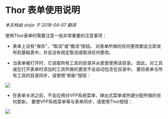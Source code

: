 Thor 表单使用说明
===
_本文档由 xinjie 于 2018-04-07 翻译_

使用Thor表单时需要注意一些非常重要的注意事项：

* 表单上没有“保存”，“取消”或“撤消”按钮。 对表单所做的任何更改都会立即发布到基础表中，并且没有规定取消或取消任何更改。

* 当表单被打开时，它读取所有工具的目录并从那里使用该目录。 因此，对工具或在打开表单时添加的工具所做的更改不会自动包含在目录中。 要将表单与所有工具的目录同步，请使用“刷新”按钮：

![](Images/Thor_Form_Usage_Notes_RefreshButton.png)

* 在表单关闭之前，不会应用对VFP系统菜单，弹出式菜单或热键分配所做的任何更新。 要使VFP系统菜单等与表单同步，请使用Thor按钮：

![](Images/Thor_Form_Usage_Notes_ThorButton.png)
